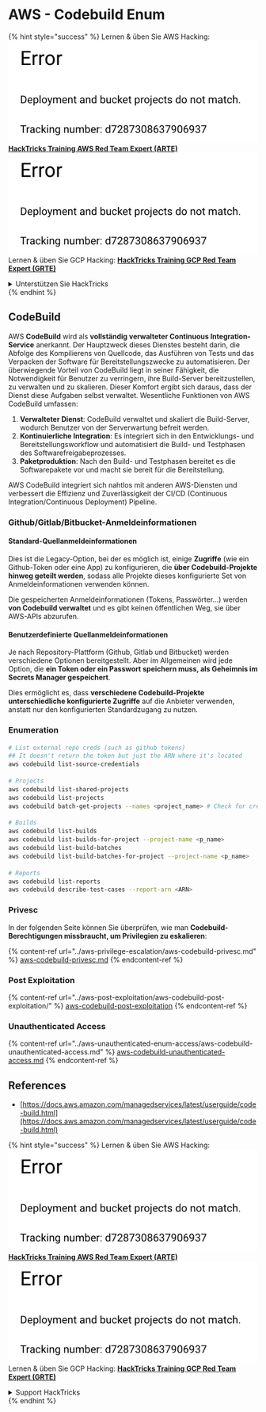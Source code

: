 # AWS - Codebuild Enum

{% hint style="success" %}
Lernen & üben Sie AWS Hacking:<img src="../../../.gitbook/assets/image (1) (1).png" alt="" data-size="line">[**HackTricks Training AWS Red Team Expert (ARTE)**](https://training.hacktricks.xyz/courses/arte)<img src="../../../.gitbook/assets/image (1) (1).png" alt="" data-size="line">\
Lernen & üben Sie GCP Hacking: <img src="../../../.gitbook/assets/image (2).png" alt="" data-size="line">[**HackTricks Training GCP Red Team Expert (GRTE)**<img src="../../../.gitbook/assets/image (2).png" alt="" data-size="line">](https://training.hacktricks.xyz/courses/grte)

<details>

<summary>Unterstützen Sie HackTricks</summary>

* Überprüfen Sie die [**Abonnementpläne**](https://github.com/sponsors/carlospolop)!
* **Treten Sie der** 💬 [**Discord-Gruppe**](https://discord.gg/hRep4RUj7f) oder der [**Telegram-Gruppe**](https://t.me/peass) bei oder **folgen** Sie uns auf **Twitter** 🐦 [**@hacktricks\_live**](https://twitter.com/hacktricks\_live)**.**
* **Teilen Sie Hacking-Tricks, indem Sie PRs an die** [**HackTricks**](https://github.com/carlospolop/hacktricks) und [**HackTricks Cloud**](https://github.com/carlospolop/hacktricks-cloud) GitHub-Repos senden.

</details>
{% endhint %}

## CodeBuild

AWS **CodeBuild** wird als **vollständig verwalteter Continuous Integration-Service** anerkannt. Der Hauptzweck dieses Dienstes besteht darin, die Abfolge des Kompilierens von Quellcode, das Ausführen von Tests und das Verpacken der Software für Bereitstellungszwecke zu automatisieren. Der überwiegende Vorteil von CodeBuild liegt in seiner Fähigkeit, die Notwendigkeit für Benutzer zu verringern, ihre Build-Server bereitzustellen, zu verwalten und zu skalieren. Dieser Komfort ergibt sich daraus, dass der Dienst diese Aufgaben selbst verwaltet. Wesentliche Funktionen von AWS CodeBuild umfassen:

1. **Verwalteter Dienst**: CodeBuild verwaltet und skaliert die Build-Server, wodurch Benutzer von der Serverwartung befreit werden.
2. **Kontinuierliche Integration**: Es integriert sich in den Entwicklungs- und Bereitstellungsworkflow und automatisiert die Build- und Testphasen des Softwarefreigabeprozesses.
3. **Paketproduktion**: Nach den Build- und Testphasen bereitet es die Softwarepakete vor und macht sie bereit für die Bereitstellung.

AWS CodeBuild integriert sich nahtlos mit anderen AWS-Diensten und verbessert die Effizienz und Zuverlässigkeit der CI/CD (Continuous Integration/Continuous Deployment) Pipeline.

### **Github/Gitlab/Bitbucket-Anmeldeinformationen**

#### **Standard-Quellanmeldeinformationen**

Dies ist die Legacy-Option, bei der es möglich ist, einige **Zugriffe** (wie ein Github-Token oder eine App) zu konfigurieren, die **über Codebuild-Projekte hinweg geteilt werden**, sodass alle Projekte dieses konfigurierte Set von Anmeldeinformationen verwenden können.

Die gespeicherten Anmeldeinformationen (Tokens, Passwörter...) werden **von Codebuild verwaltet** und es gibt keinen öffentlichen Weg, sie über AWS-APIs abzurufen.

#### Benutzerdefinierte Quellanmeldeinformationen

Je nach Repository-Plattform (Github, Gitlab und Bitbucket) werden verschiedene Optionen bereitgestellt. Aber im Allgemeinen wird jede Option, die **ein Token oder ein Passwort speichern muss, als Geheimnis im Secrets Manager gespeichert**.

Dies ermöglicht es, dass **verschiedene Codebuild-Projekte unterschiedliche konfigurierte Zugriffe** auf die Anbieter verwenden, anstatt nur den konfigurierten Standardzugang zu nutzen.

### Enumeration
```bash
# List external repo creds (such as github tokens)
## It doesn't return the token but just the ARN where it's located
aws codebuild list-source-credentials

# Projects
aws codebuild list-shared-projects
aws codebuild list-projects
aws codebuild batch-get-projects --names <project_name> # Check for creds in env vars

# Builds
aws codebuild list-builds
aws codebuild list-builds-for-project --project-name <p_name>
aws codebuild list-build-batches
aws codebuild list-build-batches-for-project --project-name <p_name>

# Reports
aws codebuild list-reports
aws codebuild describe-test-cases --report-arn <ARN>
```
### Privesc

In der folgenden Seite können Sie überprüfen, wie man **Codebuild-Berechtigungen missbraucht, um Privilegien zu eskalieren**:

{% content-ref url="../aws-privilege-escalation/aws-codebuild-privesc.md" %}
[aws-codebuild-privesc.md](../aws-privilege-escalation/aws-codebuild-privesc.md)
{% endcontent-ref %}

### Post Exploitation

{% content-ref url="../aws-post-exploitation/aws-codebuild-post-exploitation/" %}
[aws-codebuild-post-exploitation](../aws-post-exploitation/aws-codebuild-post-exploitation/)
{% endcontent-ref %}

### Unauthenticated Access

{% content-ref url="../aws-unauthenticated-enum-access/aws-codebuild-unauthenticated-access.md" %}
[aws-codebuild-unauthenticated-access.md](../aws-unauthenticated-enum-access/aws-codebuild-unauthenticated-access.md)
{% endcontent-ref %}

## References

* [https://docs.aws.amazon.com/managedservices/latest/userguide/code-build.html](https://docs.aws.amazon.com/managedservices/latest/userguide/code-build.html)

{% hint style="success" %}
Lernen & üben Sie AWS Hacking:<img src="../../../.gitbook/assets/image (1) (1).png" alt="" data-size="line">[**HackTricks Training AWS Red Team Expert (ARTE)**](https://training.hacktricks.xyz/courses/arte)<img src="../../../.gitbook/assets/image (1) (1).png" alt="" data-size="line">\
Lernen & üben Sie GCP Hacking: <img src="../../../.gitbook/assets/image (2).png" alt="" data-size="line">[**HackTricks Training GCP Red Team Expert (GRTE)**<img src="../../../.gitbook/assets/image (2).png" alt="" data-size="line">](https://training.hacktricks.xyz/courses/grte)

<details>

<summary>Support HackTricks</summary>

* Überprüfen Sie die [**Abonnementpläne**](https://github.com/sponsors/carlospolop)!
* **Treten Sie der** 💬 [**Discord-Gruppe**](https://discord.gg/hRep4RUj7f) oder der [**Telegram-Gruppe**](https://t.me/peass) bei oder **folgen** Sie uns auf **Twitter** 🐦 [**@hacktricks\_live**](https://twitter.com/hacktricks\_live)**.**
* **Teilen Sie Hacking-Tricks, indem Sie PRs an die** [**HackTricks**](https://github.com/carlospolop/hacktricks) und [**HackTricks Cloud**](https://github.com/carlospolop/hacktricks-cloud) GitHub-Repos senden.

</details>
{% endhint %}
